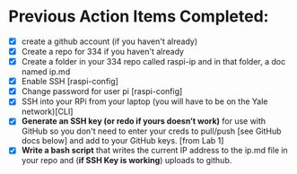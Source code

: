 # Previous Action Items Completed:
- [x]  create a github account (if you haven't already)
- [x]  Create a repo for 334 if you haven't already
- [x]  Create a folder in your 334 repo called raspi-ip and in that folder, a doc named ip.md
- [x]  Enable SSH [raspi-config]
- [x]  Change password for user pi [raspi-config]
- [x]  SSH into your RPi from your laptop (you will have to be on the Yale network)[CLI]
- [x]  **Generate an SSH key (or redo if yours doesn’t work)** for use with GitHub so you don't need to enter your creds to pull/push [see GitHub docs below] and add to your GitHub keys. [from Lab 1]
- [x]  **Write a bash script** that writes the current IP address to the ip.md file in your repo and (**if SSH Key is working**) uploads to github.